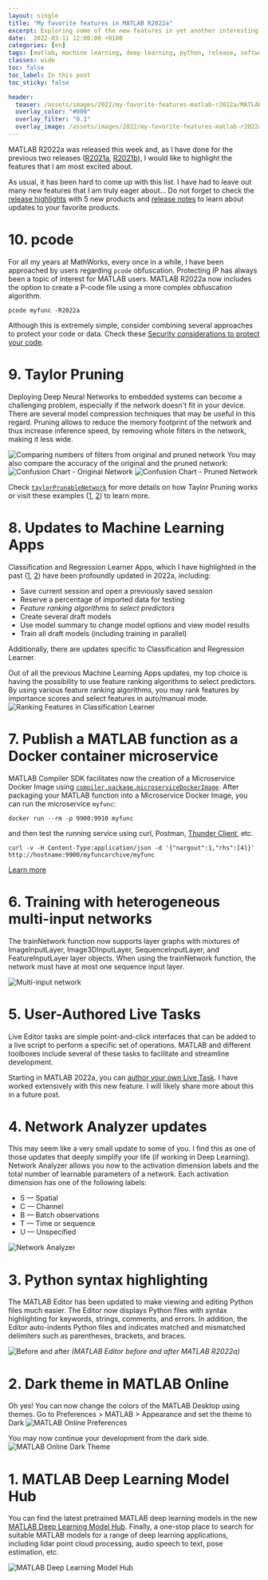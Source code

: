 ```yaml
---
layout: single
title: "My favorite features in MATLAB R2022a"
excerpt: Exploring some of the new features in yet another interesting software release
date:  2022-03-11 12:00:00 +0100
categories: [en]
tags: [matlab, machine learning, deep learning, python, release, software development, mlops]
classes: wide
toc: false
toc_label: In this post
toc_sticky: false

header:
  teaser: /assets/images/2022/my-favorite-features-matlab-r2022a/MATLABOnlineFull.jpg
  overlay_color: "#000"
  overlay_filter: "0.1"
  overlay_image: /assets/images/2022/my-favorite-features-matlab-r2022a/MATLABOnlineFull.jpg
---
```


MATLAB R2022a was released this week and, as I have done for the previous two releases ([R2021a](/blog/en/my-favorite-features-matlab-r2021a), [R2021b](/blog/en/my-favorite-features-matlab-r2021b)), I would like to highlight the features that I am most excited about.

As usual, it has been hard to come up with this list. I have had to leave out many new features that I am truly eager about... Do not forget to check the [release highlights](https://www.mathworks.com/products/new_products/latest_features.html) with 5 new products and [release notes](https://www.mathworks.com/help/relnotes/) to learn about updates to your favorite products. 

# 10. pcode
For all my years at MathWorks, every once in a while, I have been approached by users regarding `pcode` obfuscation. Protecting IP has always been a topic of interest for MATLAB users. MATLAB R2022a now includes the option to create a P-code file using a more complex obfuscation algorithm. 

```
pcode myfunc -R2022a
```
Although this is extremely simple, consider combining several approaches to protect your code or data. Check these [Security considerations to protect your code](https://www.mathworks.com/help/matlab/matlab_prog/protect-your-source-code.html).

# 9. Taylor Pruning
Deploying Deep Neural Networks to embedded systems can become a challenging problem, especially if the network doesn't fit in your device. There are several model compression techniques that may be useful in this regard. Pruning allows to reduce the memory footprint of the network and thus increase inference speed, by removing whole filters in the network, making it less wide. 

![Comparing numbers of filters from original and pruned network](\assets\images\2022\my-favorite-features-matlab-r2022a\PruningUsingTaylorPrunableNetworkExample.png)
You may also compare the accuracy of the original and the pruned network:
![Confusion Chart - Original Network](\assets\images\2022\my-favorite-features-matlab-r2022a\ConfusionChart_OriginalNetwork.png) ![Confusion Chart - Pruned Network](\assets\images\2022\my-favorite-features-matlab-r2022a\ConfusionChart_PrunedNetwork.png)

Check [`taylorPrunableNetwork`](https://www.mathworks.com/help/deeplearning/ref/deep.prune.taylorprunablenetwork.html) for more details on how Taylor Pruning works or visit these examples ([1](https://www.mathworks.com/help/deeplearning/ug/prune-filters-in-a-detection-network-using-taylor-scores.html), [2](https://www.mathworks.com/help/deeplearning/ug/prune-filters-detection-network.html)) to learn more.
# 8. Updates to Machine Learning Apps
Classification and Regression Learner Apps, which I have highlighted in the past ([1](https://mathinking.github.io/blog/en/my-favorite-features-matlab-r2021a/#3-shallow-nets-in-classification-learner-and-regression-learner), [2](https://mathinking.github.io/blog/en/my-favorite-features-matlab-r2021b/#4-your-machine-learning-model-to-production-is-one-click-away)) have been profoundly updated in 2022a, including:
* Save current session and open a previously saved session
* Reserve a percentage of imported data for testing
* _Feature ranking algorithms to select predictors_
* Create several draft models
* Use model summary to change model options and view model results
* Train all draft models (including training in parallel)

Additionally, there are updates specific to Classification and Regression Learner. 

Out of all the previous Machine Learning Apps updates, my top choice is having the possibility to use feature ranking algorithms to select predictors. By using various feature ranking algorithms, you may rank features by importance scores and select features in auto/manual mode.
![Ranking Features in Classification Learner](\assets\images\2022\my-favorite-features-matlab-r2022a\ClassificationLearner_RankFeatures.png)

# 7. Publish a MATLAB function as a Docker container microservice
MATLAB Compiler SDK facilitates now the creation of a Microservice Docker Image using [`compiler.package.microserviceDockerImage`](https://www.mathworks.com/help/compiler_sdk/mps_dev_test/compiler.package.microservicedockerimage.html). After packaging your MATLAB function into a Microservice Docker Image, you can run the microservice `myfunc`:
```
docker run --rm -p 9900:9910 myfunc
```

and then test the running service using curl, Postman, [Thunder Client](/blog/en/when-matlab-production-server-met-thunder-client-vs-code/), etc.
```
curl -v -H Content-Type:application/json -d '{"nargout":1,"rhs":[4]}' http://hostname:9900/myfuncarchive/myfunc
```

[Learn more](https://www.mathworks.com/help/compiler_sdk/mps_dev_test/create-a-microservice-docker-image.html)

# 6. Training with heterogeneous multi-input networks
The trainNetwork function now supports layer graphs with mixtures of ImageInputLayer, Image3DInputLayer, SequenceInputLayer, and FeatureInputLayer layer objects. When using the trainNetwork function, the network must have at most one sequence input layer.

![Multi-input network](\assets\images\2022\my-favorite-features-matlab-r2022a\Multi-Input.png)

# 5. User-Authored Live Tasks
Live Editor tasks are simple point-and-click interfaces that can be added to a live script to perform a specific set of operations. MATLAB and different toolboxes include several of these tasks to facilitate and streamline development. 

Starting in MATLAB 2022a, you can [author your own Live Task](https://www.mathworks.com/help/matlab/creating_guis/live-task-development-overview.html). I have worked extensively with this new feature. I will likely share more about this in a future post.

# 4. Network Analyzer updates
This may seem like a very small update to some of you. I find this as one of those updates that deeply simplify your life (if working in Deep Learning). Network Analyzer allows you now to the activation dimension labels and the total number of learnable parameters of a network. 
Each activation dimension has one of the following labels:
* S — Spatial
* C — Channel
* B — Batch observations
* T — Time or sequence
* U — Unspecified

![Network Analyzer](\assets\images\2022\my-favorite-features-matlab-r2022a\NetworkAnalyzer.png)

# 3. Python syntax highlighting 
The MATLAB Editor has been updated to make viewing and editing Python files much easier. The Editor now displays Python files with syntax highlighting for keywords, strings, comments, and errors. In addition, the Editor auto-indents Python files and indicates matched and mismatched delimiters such as parentheses, brackets, and braces.

![Before and after](\assets\images\2022\my-favorite-features-matlab-r2022a\PythonSyntaxHighlighting.png)
_(MATLAB Editor before and after MATLAB R2022a)_

# 2. Dark theme in MATLAB Online
Oh yes! You can now change the colors of the MATLAB Desktop using themes. Go to Preferences > MATLAB > Appearance and set the theme to Dark
![MATLAB Online Preferences](\assets\images\2022\my-favorite-features-matlab-r2022a\MATLABOnlinePreferences.jpg)

You may now continue your development from the dark side.
![MATLAB Online Dark Theme](\assets\images\2022\my-favorite-features-matlab-r2022a\MATLABOnlineDark.jpg)

# 1. MATLAB Deep Learning Model Hub
You can find the latest pretrained MATLAB deep learning models in the new [MATLAB Deep Learning Model Hub](https://github.com/matlab-deep-learning/MATLAB-Deep-Learning-Model-Hub). Finally, a one-stop place to search for suitable MATLAB models for a range of deep learning applications, including lidar point cloud processing, audio speech to text, pose estimation, etc. 

![MATLAB Deep Learning Model Hub](\assets\images\2022\my-favorite-features-matlab-r2022a\MATLAB_DeepLearningModelHub.jpg)